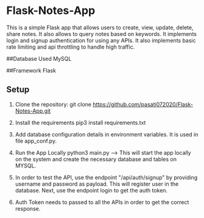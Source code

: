 # Flask-Notes-App

This is a simple Flask app that allows users to create, view, update, delete, share notes. It also allows to query notes based on keywords.
It implements login and signup authentication for using any APIs. It also implements basic rate limiting and api throttling to handle high traffic.

##Database Used
  MySQL

##Framework
  Flask

## Setup 
1. Clone the repository:
   git clone https://github.com/pasati072020/Flask-Notes-App.git

2. Install the requirements
   pip3 install requirements.txt

3. Add database configuration details in environment variables. It is used in file app_conf.py.

4. Run the App Locally
   python3 main.py --> This will start the app locally on the system and create the necessary database and tables on MYSQL.

5. In order to test the API, use the endpoint "/api/auth/signup" by providing username and password as payload. This will register user in the database.
   Next, use the endpoint login to get the auth token.

6. Auth Token needs to passed to all the APIs in order to get the correct response.
